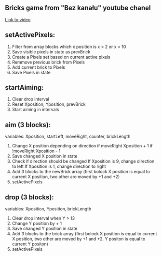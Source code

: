 ## Bricks game from "Bez kanału" youtube chanel

[Link to video](https://www.youtube.com/watch?v=f-h0G1y5pdk)

## setActivePixels:
1. Filter from array blocks which x position is x > 2 or x < 10
2. Save visible pixels in state as prevBrick
3. Create a Pixels set based on current active pixels
4. Remmove previous brick from Pixels
5. Add current brick to Pixels
6. Save Pixels in state

## startAiming:
1. Clear drop interval
2. Reset Xposition, Yposition, prevBrick
3. Start aiming in intervals

## aim (3 blocks):
variables: Xposition, startLeft, moveRight, counter, brickLength

1. Change X position depending on direction
	if moveRight Xposition + 1
	if !moveRight Xposition - 1
2. Save changed X position in state
3. Check if direction should be changed 
	If Xposition is 9, change direction to left
	If Xposition is 1, change direction to right
4. Add 3 blocks to the newBrick array (first bolock X position is equal to current X position, two other are moved by +1 and +2)
5. setActivePixels


## drop (3 blocks):
variables: Xposition, Yposition, brickLength

1. Clear drop interval when Y > 13
2. Change Y position by + 1
3. Save changed Y position in state
4. Add 3 blocks to the brick array (first bolock X position is equal to current X position, two other are moved by +1 and +2. Y positon is equal to current Y positon)
5. setActivePixels
